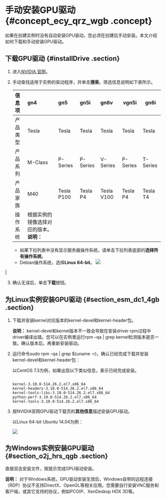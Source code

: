 # 手动安装GPU驱动 {#concept_ecy_qrz_wgb .concept}

如果在创建实例时没有自动安装GPU驱动，您必须在创建后手动安装。本文介绍如何下载和手动安装GPU驱动。

## 下载GPU驱动 {#installDrive .section}

1.  进入[NVIDIA 官网](http://www.nvidia.com/Download/index.aspx?lang=cn)。
2.  手动查找适用于实例的驱动程序，并单击**搜索**。筛选信息说明如下表所示。

    |信息项|gn4|gn5|gn5i|gn6v|vgn5i|gn6i|
    |:--|:--|:--|:---|:---|-----|----|
    |产品类型|Tesla|Tesla|Tesla|Tesla|Tesla|Tesla|
    |产品系列|M-Class|P-Series|P-Series|V-Series|P-Series|T-Series|
    |产品家族|M40|Tesla P100|Tesla P4|Tesla V100|Tesla P4|Tesla T4|
    |操作系统|根据实例的镜像选择对应的版本。 **说明：** 

    -   如果下拉列表中没有显示服务器操作系统，请单击下拉列表底部的**选择所有操作系统**。
    -   Debian操作系统，选择**Linux 64-bit**。
 ![](http://static-aliyun-doc.oss-cn-hangzhou.aliyuncs.com/assets/img/9632/15595309665114_zh-CN.png)

|

3.  确认无误后，单击**下载**按钮。

## 为Linux实例安装GPU驱动 {#section_esm_dc1_4gb .section}

1.  下载并安装kernel对应版本的kernel-devel和kernel-header包。

    **说明：** kernel-devel和kernel版本不一致会导致在安装driver rpm过程中driver编译出错。您可以在实例里运行rpm –qa | grep kernel检测版本是否一致。确认版本后，再重新安装驱动。

2.  运行命令sudo rpm -qa | grep $\(uname -r\)，确认已经完成下载并安装kernel-devel和kernel-header包：

    以CentOS 7.3为例，如果出现以下类似信息，表示已经完成安装。

    ``` {#codeblock_cp9_0rk_x20}
    
    kernel-3.10.0-514.26.2.el7.x86_64
    kernel-headers-3.10.0-514.26.2.el7.x86_64
    kernel-tools-libs-3.10.0-514.26.2.el7.x86_64
    python-perf-3.10.0-514.26.2.el7.x86_64
    kernel-tools-3.10.0-514.26.2.el7.x86_64
    ```

3.  按NVIDIA官网GPU驱动下载页的**其他信息**描述安装GPU驱动。

    以Linux 64-bit Ubuntu 14.04为例：

    ![](http://static-aliyun-doc.oss-cn-hangzhou.aliyuncs.com/assets/img/9632/15595309665117_zh-CN.png)


## 为Windows实例安装GPU驱动 {#section_o2j_hrs_qgb .section}

直接双击安装文件，按提示完成GPU驱动安装。

**说明：** 对于Windows系统，GPU驱动安装生效后，Windows自带的远程连接（RDP）协议不支持DirectX、OpenGL等相关应用。您需要自行安装VNC服务和客户端，或其它支持的协议，例如PCOIP、XenDeskop HDX 3D等。

